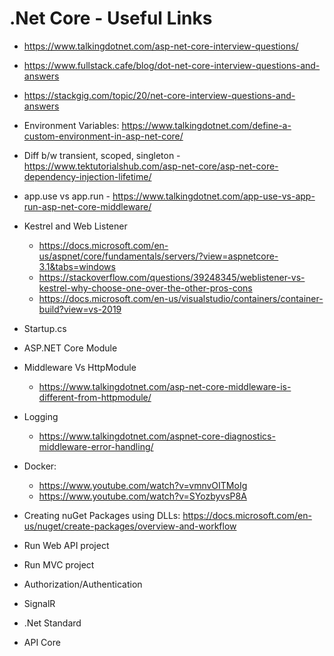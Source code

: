 # .Net Core - Useful Links

- https://www.talkingdotnet.com/asp-net-core-interview-questions/

- https://www.fullstack.cafe/blog/dot-net-core-interview-questions-and-answers

- https://stackgig.com/topic/20/net-core-interview-questions-and-answers

- Environment Variables: https://www.talkingdotnet.com/define-a-custom-environment-in-asp-net-core/

- Diff b/w transient, scoped, singleton - https://www.tektutorialshub.com/asp-net-core/asp-net-core-dependency-injection-lifetime/

- app.use vs app.run - https://www.talkingdotnet.com/app-use-vs-app-run-asp-net-core-middleware/

- Kestrel and Web Listener
	- https://docs.microsoft.com/en-us/aspnet/core/fundamentals/servers/?view=aspnetcore-3.1&tabs=windows
	- https://stackoverflow.com/questions/39248345/weblistener-vs-kestrel-why-choose-one-over-the-other-pros-cons
	- https://docs.microsoft.com/en-us/visualstudio/containers/container-build?view=vs-2019
		
- Startup.cs
- ASP.NET Core Module

- Middleware Vs HttpModule
	- https://www.talkingdotnet.com/asp-net-core-middleware-is-different-from-httpmodule/
		
- Logging
	- https://www.talkingdotnet.com/aspnet-core-diagnostics-middleware-error-handling/
		
- Docker:
	- https://www.youtube.com/watch?v=vmnvOITMoIg
	- https://www.youtube.com/watch?v=SYozbyvsP8A
		
- Creating nuGet Packages using DLLs: https://docs.microsoft.com/en-us/nuget/create-packages/overview-and-workflow
- Run Web API project
- Run MVC project
- Authorization/Authentication
- SignalR
- .Net Standard
- API Core